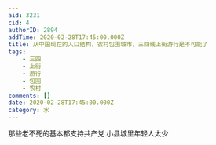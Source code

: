 ```yaml
---
aid: 3231
cid: 4
authorID: 2894
addTime: 2020-02-28T17:45:00.000Z
title: 从中国现在的人口结构，农村包围城市，三四线上街游行是不可能了
tags:
    - 三四
    - 上街
    - 游行
    - 包围
    - 农村
comments: []
date: 2020-02-28T17:45:00.000Z
category: 水
---
```


那些老不死的基本都支持共产党 小县城里年轻人太少
